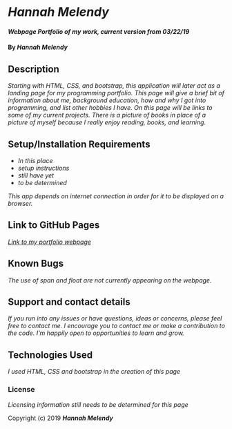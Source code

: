# _Hannah Melendy_

#### _Webpage Portfolio of my work, current version from 03/22/19_

#### By _**Hannah Melendy**_

## Description

_Starting with HTML, CSS, and bootstrap, this application will later act as a landing page for my programming portfolio. This page will give a brief bit of information about me, background education, how and why I got into programming, and list other hobbies I have. On this page will be links to some of my current projects. There is a picture of books in place of a picture of myself because I really enjoy reading, books, and learning._

## Setup/Installation Requirements

* _In this place_
* _setup instructions_
* _still have yet_
* _to be determined_

_This app depends on internet connection in order for it to be displayed on a browser._

## Link to GitHub Pages

_<a href="https://github.com/H-Len/portfolio-webpage.git">Link to my portfolio webpage</a>_

## Known Bugs

_The use of span and float are not currently appearing on the webpage._

## Support and contact details

_If you run into any issues or have questions, ideas or concerns, please feel free to contact me.  I encourage you to contact me or make a contribution to the code. I'm happily open to opportunities to learn and grow._

## Technologies Used

_I used HTML, CSS and bootstrap in the creation of this page_

### License

_Licensing information still needs to be determined for this page_

Copyright (c) 2019 **_Hannah Melendy_**
